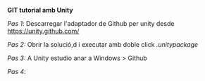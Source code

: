 **GIT tutorial amb Unity**

*Pas 1*: Descarregar l'adaptador de Github per unity desde https://unity.github.com/

*Pas 2:* Obrir la solució,d i executar amb doble click *.unitypackage*

*Pas 3:* A Unity estudio anar a Windows > Github

*Pas 4*: 






